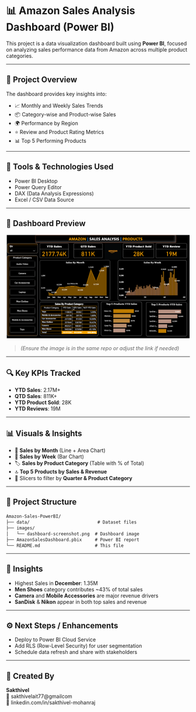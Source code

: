 
# 📊 Amazon Sales Analysis Dashboard (Power BI)

This project is a data visualization dashboard built using **Power BI**, focused on analyzing sales performance data from Amazon across multiple product categories.

---

## 📁 Project Overview

The dashboard provides key insights into:

- 📈 Monthly and Weekly Sales Trends
- 📦 Category-wise and Product-wise Sales
- 🌍 Performance by Region
- ⭐ Review and Product Rating Metrics
- 📊 Top 5 Performing Products

---

## 🚀 Tools & Technologies Used

- Power BI Desktop
- Power Query Editor
- DAX (Data Analysis Expressions)
- Excel / CSV Data Source

---

## 📸 Dashboard Preview

![Amazon Sales Dashboard](dashboard-screenshot.png)

> *(Ensure the image is in the same repo or adjust the link if needed)*

---

## 🔍 Key KPIs Tracked

- **YTD Sales**: 2.17M+
- **QTD Sales**: 811K+
- **YTD Product Sold**: 28K
- **YTD Reviews**: 19M

---

## 📊 Visuals & Insights

- 📅 **Sales by Month** (Line + Area Chart)
- 📆 **Sales by Week** (Bar Chart)
- 🏷️ **Sales by Product Category** (Table with % of Total)
- 🔝 **Top 5 Products by Sales & Revenue**
- 🎯 Slicers to filter by **Quarter & Product Category**

---

## 📂 Project Structure

```
Amazon-Sales-PowerBI/
├── data/                          # Dataset files
├── images/
│   └── dashboard-screenshot.png  # Dashboard image
├── AmazonSalesDashboard.pbix     # Power BI report
└── README.md                     # This file
```

---

## 🧠 Insights

- Highest Sales in **December**: 1.35M
- **Men Shoes** category contributes ~43% of total sales
- **Camera** and **Mobile Accessories** are major revenue drivers
- **SanDisk** & **Nikon** appear in both top sales and revenue

---

## ⚙️ Next Steps / Enhancements

- Deploy to Power BI Cloud Service
- Add RLS (Row-Level Security) for user segmentation
- Schedule data refresh and share with stakeholders

---

## 🙌 Created By

**Sakthivel**  
📧 sakthivelait77@gmailcom  
🔗 linkedin.com/in/sakthivel-mohanraj
